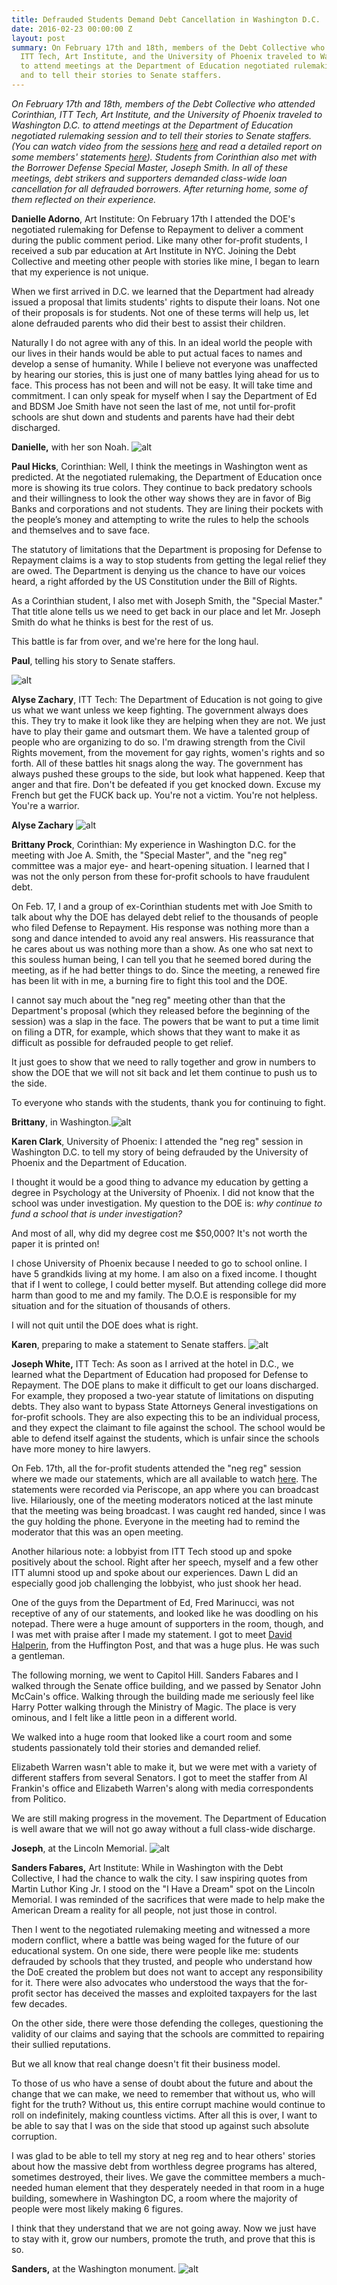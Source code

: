 ```yaml
---
title: Defrauded Students Demand Debt Cancellation in Washington D.C.
date: 2016-02-23 00:00:00 Z
layout: post
summary: On February 17th and 18th, members of the Debt Collective who attended Corinthian,
  ITT Tech, Art Institute, and the University of Phoenix traveled to Washington D.C.
  to attend meetings at the Department of Education negotiated rulemaking session
  and to tell their stories to Senate staffers.
---
```


*On February 17th and 18th, members of the Debt Collective who attended Corinthian, ITT Tech, Art Institute, and the University of Phoenix traveled to Washington D.C. to attend meetings at the Department of Education negotiated rulemaking session and to tell their stories to Senate staffers. (You can watch video from the sessions [here](http://www.youtube.com/playlist?list=PLZeEaRs2q0CnhU3fkdChl4ZRtkrZzt35J) and read a detailed report on some members' statements [here](http://www.huffingtonpost.com/davidhalperin/students-testify-for-profit-colleges-stole-our-futures_b_9259934.html)). Students from Corinthian also met with the Borrower Defense Special Master, Joseph Smith. In all of these meetings, debt strikers and supporters demanded class-wide loan cancellation for all defrauded borrowers. After returning home, some of them reflected on their experience.*


**Danielle Adorno**, Art Institute: On February 17th I attended the DOE's negotiated rulemaking for Defense to Repayment to deliver a comment during the public comment period. Like many other for-profit students, I received a sub par education at Art Institute in NYC. Joining the Debt Collective and meeting other people with stories like mine, I began to learn that my experience is not unique. 

When we first arrived in D.C. we learned that the Department had already issued a proposal that limits students' rights to dispute their loans. Not one of their proposals is for students. Not one of these terms will help us, let alone defrauded parents who did their best to assist their children. 

Naturally I do not agree with any of this. In an ideal world the people with our lives in their hands would be able to put actual faces to names and develop a sense of humanity. While I believe not everyone was unaffected by hearing our stories, this is just one of many battles lying ahead for us to face. This process has not been and will not be easy. It will take time and commitment. I can only speak for myself when I say the Department of Ed and BDSM Joe Smith have not seen the last of me, not until for-profit schools are shut down and students and parents have had their debt discharged.

**Danielle,** with her son Noah. 
![alt](/assets/images/2016/02/danielle6.jpg)


 
**Paul Hicks**, Corinthian: Well, I think the meetings in Washington went as predicted. At the negotiated rulemaking, the Department of Education once more is showing its true colors. They continue to back predatory schools and their willingness to look the other way shows they are in favor of Big Banks and corporations and not students. They are lining their pockets with the people’s money and attempting to write the rules to help the schools and themselves and to save face.  
 
The statutory of limitations that the Department is proposing for Defense to Repayment claims is a way to stop students from getting the legal relief they are owed. The Department is denying us the chance to have our voices heard, a right afforded by the US Constitution under the Bill of Rights.  

As a Corinthian student, I also met with Joseph Smith, the "Special Master." That title alone tells us we need to get back in our place and let Mr. Joseph Smith do what he thinks is best for the rest of us. 

This battle is far from over, and we're here for the long haul.  

**Paul**, telling his story to Senate staffers. 

![alt](/assets/images/2016/02/paul_senate1.jpg) 




**Alyse Zachary**, ITT Tech: The Department of Education is not going to give us what we want unless we keep fighting. The government always does this. They try to make it look like they are helping when they are not. We just have to play their game and outsmart them. We have a talented group of people who are organizing to do so. I'm drawing strength from the Civil Rights movement, from the movement for gay rights, women's rights and so forth. All of these battles hit snags along the way. The government has always pushed these groups to the side, but look what happened. Keep that anger and that fire. Don't be defeated if you get knocked down. Excuse my French but get the FUCK back up. You're not a victim. You're not helpless. You're a warrior. 

**Alyse Zachary** 
![alt](/assets/images/2016/02/alyse_pic2.jpg)



**Brittany Prock**, Corinthian: My experience in Washington D.C. for the meeting with Joe A. Smith, the "Special Master", and the "neg reg" committee was a major eye- and heart-opening situation. I learned that I was not the only person from these for-profit schools to have fraudulent debt. 

On Feb. 17, I and a group of ex-Corinthian students met with Joe Smith to talk about why the DOE has delayed debt relief to the thousands of people who filed Defense to Repayment. His response was nothing more than a song and dance intended to avoid any real answers. His reassurance that he cares about us was nothing more than a show. As one who sat next to this souless human being, I can tell you that he seemed bored during the meeting, as if he had better things to do. Since the meeting, a renewed fire has been lit with in me, a burning fire to fight this tool and the DOE.  

I cannot say much about the "neg reg" meeting other than that the Department's proposal (which they released before the beginning of the session) was a slap in the face. The powers that be want to put a time limit on filing a DTR, for example, which shows that they want to make it as difficult as possible for defrauded people to get relief.  

It just goes to show that we need to rally together and grow in numbers to show the DOE that we will not sit back and let them continue to push us to the side. 

To everyone who stands with the students, thank you for continuing to fight.

**Brittany**, in Washington.![alt](/assets/images/2016/02/brittany3.jpg)



**Karen Clark**, University of Phoenix: I attended the "neg reg" session in Washington D.C. to tell my story of being defrauded by the University of Phoenix and the Department of Education.

I thought it would be a good thing to advance my education by getting a degree in Psychology at the University of Phoenix. I did not know that the school was under investigation. My question to the DOE is: *why continue to fund a school that is under investigation?*

And most of all,  why did my degree cost me $50,000? It's not worth the paper it is printed on!

I chose University of Phoenix because I needed to go to school online. I have 5 grandkids living at my home. I am also on a fixed income. I thought that if I went to college, I could better myself. But attending college did more harm than good to me and my family. The D.O.E is responsible for my situation and for the situation of thousands of others. 

I will not quit until the DOE does what is right. 

**Karen**, preparing to make a statement to Senate staffers.
![alt](/assets/images/2016/02/karenc_dc1.jpg)


**Joseph White,** ITT Tech: As soon as I arrived at the hotel in D.C., we learned what the Department of Education had proposed for Defense to Repayment. The DOE plans to make it difficult to get our loans discharged. For example, they proposed a two-year statute of limitations on disputing debts. They also want to bypass State Attorneys General investigations on for-profit schools. They are also expecting this to be an individual process, and they expect the claimant to file against the school. The school would be able to defend itself against the students, which is unfair since the schools have more money to hire lawyers.  

On Feb. 17th, all the for-profit students attended the "neg reg" session where we made our statements, which are all available to watch [here](http://www.youtube.com/playlist?list=PLZeEaRs2q0CnhU3fkdChl4ZRtkrZzt35J).  The statements were recorded via Periscope, an app where you can broadcast live. Hilariously, one of the meeting moderators noticed at the last minute that the meeting was being broadcast. I was caught red handed, since I was the guy holding the phone. Everyone in the meeting had to remind the moderator that this was an open meeting. 

Another hilarious note: a lobbyist from ITT Tech stood up and spoke positively about the school. Right after her speech, myself and a few other ITT alumni stood up and spoke about our experiences. Dawn L did an especially good job challenging the lobbyist, who just shook her head. 

One of the guys from the Department of Ed, Fred Marinucci, was not receptive of any of our statements, and looked like he was doodling on his notepad. There were a huge amount of supporters in the room, though, and I was met with praise after I made my statement. I got to meet [David Halperin](http://www.huffingtonpost.com/davidhalperin/), from the Huffington Post, and that was a huge plus. He was such a gentleman. 

The following morning, we went to Capitol Hill. Sanders Fabares and I walked through the Senate office building, and we passed by Senator John McCain's office. Walking through the building made me seriously feel like Harry Potter walking through the Ministry of Magic. The place is very ominous, and I felt like a little peon in a different world. 

We walked into a huge room that looked like a court room and some students passionately told their stories and demanded relief. 

Elizabeth Warren wasn't able to make it, but we were met with a variety of different staffers from several Senators. I got to meet the staffer from Al Frankin's office and Elizabeth Warren's along with media correspondents from Politico. 

We are still making progress in the movement. The Department of Education is well aware that we will not go away without a full class-wide discharge. 

**Joseph**, at the Lincoln Memorial. ![alt](/assets/images/2016/02/Joseph1.jpg)

**Sanders Fabares,** Art Institute: While in Washington with the Debt Collective, I had the chance to walk the city. I saw inspiring quotes from Martin Luthor King Jr. I stood on the "I Have a Dream" spot on the Lincoln Memorial. I was reminded of the sacrifices that were made to help make the American Dream a reality for all people, not just those in control. 

Then I went to the negotiated rulemaking meeting and witnessed a more modern conflict, where a battle was being waged for the future of our educational system. On one side, there were people like me: students defrauded by schools that they trusted, and people who understand how the DoE created the problem but does not want to accept any responsibility for it. There were also advocates who understood the ways that the for-profit sector has deceived the masses and exploited taxpayers for the last few decades. 

On the other side, there were those defending the colleges, questioning the validity of our claims and saying that the schools are committed to repairing their sullied reputations.

But we all know that real change doesn't fit their business model. 

To those of us who have a sense of doubt about the future and about the change that we can make, we need to remember that without us, who will fight for the truth? Without us, this entire corrupt machine would continue to roll on indefinitely, making countless victims. After all this is over, I want to be able to say that I was on the side that stood up against such absolute corruption. 

I was glad to be able to tell my story at neg reg and to hear others' stories about how the massive debt from worthless degree programs has altered, sometimes destroyed, their lives. We gave the committee members a much-needed human element that they desperately needed in that room in a huge building, somewhere in Washington DC, a room where the majority of people were most likely making 6 figures. 

I think that they understand that we are not going away. Now we just have to stay with it, grow our numbers, promote the truth, and prove that this is so.

**Sanders,** at the Washington monument. 
![alt](/assets/images/2016/02/sanders_DC1.jpg)









 





